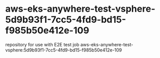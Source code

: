 # aws-eks-anywhere-test-vsphere-5d9b93f1-7cc5-4fd9-bd15-f985b50e412e-109
repository for use with E2E test job aws-eks-anywhere-test-vsphere:5d9b93f1-7cc5-4fd9-bd15-f985b50e412e-109
